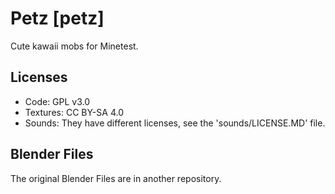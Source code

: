 # Petz [petz]

Cute kawaii mobs for Minetest.

## Licenses

- Code: GPL v3.0
- Textures: CC BY-SA 4.0
- Sounds: They have different licenses, see the 'sounds/LICENSE.MD' file.

## Blender Files

The original Blender Files are in another repository.
